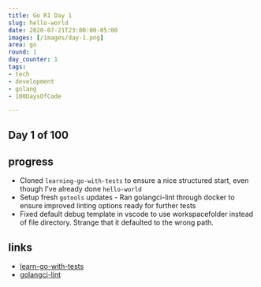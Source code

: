 ```yaml
---
title: Go R1 Day 1
slug: hello-world
date: 2020-07-21T23:00:00-05:00
images: [/images/day-1.png]
area: go
round: 1
day_counter: 1
tags:
- tech
- development
- golang
- 100DaysOfCode

---
```


## Day 1 of 100

## progress

- Cloned `learning-go-with-tests` to ensure a nice structured start, even though I've already done `hello-world`
- Setup fresh `gotools` updates - Ran golangci-lint through docker to ensure improved linting options ready for further tests
- Fixed default debug template in vscode to use workspacefolder instead of file directory. Strange that it defaulted to the wrong path.

## links

- [learn-go-with-tests](https://github.com/sheldonhull/learn-go-with-tests.git)
- [golangci-lint](https://golangci-lint.run/usage/linters/)
